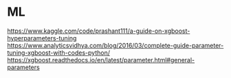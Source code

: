 # ML
https://www.kaggle.com/code/prashant111/a-guide-on-xgboost-hyperparameters-tuning
https://www.analyticsvidhya.com/blog/2016/03/complete-guide-parameter-tuning-xgboost-with-codes-python/
https://xgboost.readthedocs.io/en/latest/parameter.html#general-parameters
